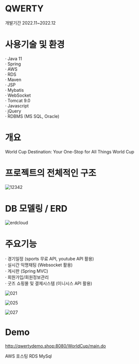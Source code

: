 # QWERTY
개발기간 2022.11~2022.12

# 사용기술 및 환경
· Java 11  
· Spring  <br>
· AWS<br>
· RDS<br>
· Maven  
· JSP  
· Mybatis  
· WebSocket  
· Tomcat 9.0  
· Javascript  
· jQuery  
· RDBMS (MS SQL, Oracle)  

# 개요
World Cup Destination: Your One-Stop for All Things World Cup

# 프로젝트의 전체적인 구조
![12342](https://user-images.githubusercontent.com/104435251/215962037-bdd3ea57-b073-4bf3-9440-af56e3f8dd21.png)


# DB 모델링 / ERD
![erdcloud](https://user-images.githubusercontent.com/104435251/215963429-1bba0206-0f07-4f8e-84bc-0a74c511285c.png)

# 주요기능
· 경기일정 (sports 무료 API, youtube API 활용)  
· 실시간 익명채팅 (Websocket 활용)  
· 게시판 (Spring MVC)  
· 회원가입/회원정보관리  
· 굿즈 쇼핑몰 및 결제시스템 (이니시스 API 활용) 

![021](https://user-images.githubusercontent.com/104435251/216000276-97c22cb2-fa20-4e3b-86e1-cdc08e60ce55.jpg)

![025](https://user-images.githubusercontent.com/104435251/216000375-0d95bc35-3c4c-44f5-bed9-f3af65e16288.jpg)

![027](https://user-images.githubusercontent.com/104435251/216000382-e1694f47-16af-4c9c-b4cc-63ec5c3144a9.jpg)

 
# Demo
http://qwertydemo.shop:8080/WorldCup/main.do 

AWS 호스팅 RDS MySql
